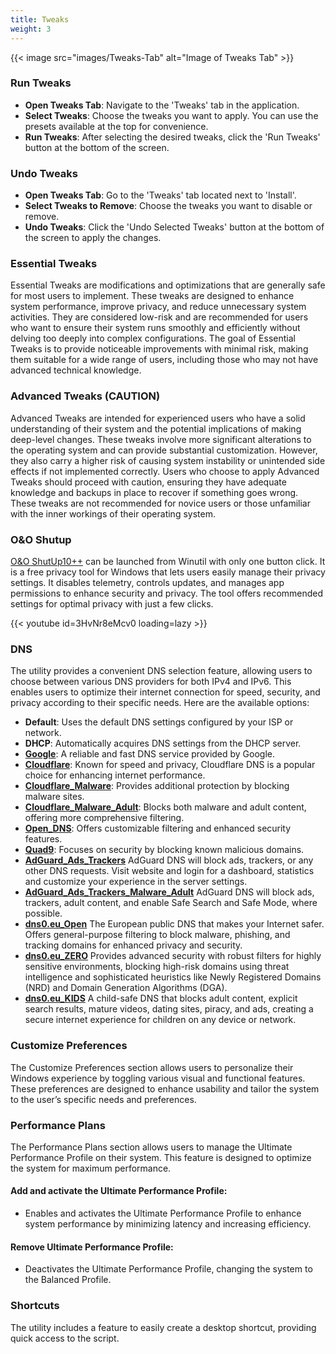 ```yaml
---
title: Tweaks
weight: 3
---
```


{{< image src="images/Tweaks-Tab" alt="Image of Tweaks Tab" >}}

### Run Tweaks
* **Open Tweaks Tab**: Navigate to the 'Tweaks' tab in the application.
* **Select Tweaks**: Choose the tweaks you want to apply. You can use the presets available at the top for convenience.
* **Run Tweaks**: After selecting the desired tweaks, click the 'Run Tweaks' button at the bottom of the screen.

### Undo Tweaks
* **Open Tweaks Tab**: Go to the 'Tweaks' tab located next to 'Install'.
* **Select Tweaks to Remove**: Choose the tweaks you want to disable or remove.
* **Undo Tweaks**: Click the 'Undo Selected Tweaks' button at the bottom of the screen to apply the changes.

### Essential Tweaks
Essential Tweaks are modifications and optimizations that are generally safe for most users to implement. These tweaks are designed to enhance system performance, improve privacy, and reduce unnecessary system activities. They are considered low-risk and are recommended for users who want to ensure their system runs smoothly and efficiently without delving too deeply into complex configurations. The goal of Essential Tweaks is to provide noticeable improvements with minimal risk, making them suitable for a wide range of users, including those who may not have advanced technical knowledge.

### Advanced Tweaks (CAUTION)
Advanced Tweaks are intended for experienced users who have a solid understanding of their system and the potential implications of making deep-level changes. These tweaks involve more significant alterations to the operating system and can provide substantial customization. However, they also carry a higher risk of causing system instability or unintended side effects if not implemented correctly. Users who choose to apply Advanced Tweaks should proceed with caution, ensuring they have adequate knowledge and backups in place to recover if something goes wrong. These tweaks are not recommended for novice users or those unfamiliar with the inner workings of their operating system.

### O&O Shutup


[O&O ShutUp10++](https://www.oo-software.com/en/shutup10) can be launched from Winutil with only one button click. It is a free privacy tool for Windows that lets users easily manage their privacy settings. It disables telemetry, controls updates, and manages app permissions to enhance security and privacy. The tool offers recommended settings for optimal privacy with just a few clicks.

{{< youtube id=3HvNr8eMcv0 loading=lazy >}}


### DNS

The utility provides a convenient DNS selection feature, allowing users to choose between various DNS providers for both IPv4 and IPv6. This enables users to optimize their internet connection for speed, security, and privacy according to their specific needs. Here are the available options:

* **Default**: Uses the default DNS settings configured by your ISP or network.
* **DHCP**: Automatically acquires DNS settings from the DHCP server.
* [**Google**](https://developers.google.com/speed/public-dns?hl=en): A reliable and fast DNS service provided by Google.
* [**Cloudflare**](https://developers.cloudflare.com/1.1.1.1/): Known for speed and privacy, Cloudflare DNS is a popular choice for enhancing internet performance.
* [**Cloudflare_Malware**](https://developers.cloudflare.com/1.1.1.1/setup/#:~:text=Use%20the%20following%20DNS%20resolvers%20to%20block%20malicious%20content%3A): Provides additional protection by blocking malware sites.
* [**Cloudflare_Malware_Adult**](https://developers.cloudflare.com/1.1.1.1/setup/#:~:text=Use%20the%20following%20DNS%20resolvers%20to%20block%20malware%20and%20adult%20content%3A): Blocks both malware and adult content, offering more comprehensive filtering.
* [**Open_DNS**](https://www.opendns.com/setupguide/#familyshield): Offers customizable filtering and enhanced security features.
* [**Quad9**](https://quad9.net/): Focuses on security by blocking known malicious domains.
* [**AdGuard_Ads_Trackers**](https://adguard-dns.io/en/welcome.html) AdGuard DNS will block ads, trackers, or any other DNS requests. Visit website and login for a dashboard, statistics and customize your experience in the server settings.
* [**AdGuard_Ads_Trackers_Malware_Adult**](https://adguard-dns.io/en/welcome.html) AdGuard DNS will block ads, trackers, adult content, and enable Safe Search and Safe Mode, where possible.
* [**dns0.eu_Open**](https://www.dns0.eu/) The European public DNS that makes your Internet safer. Offers general-purpose filtering to block malware, phishing, and tracking domains for enhanced privacy and security.
* [**dns0.eu_ZERO**](https://www.dns0.eu/zero) Provides advanced security with robust filters for highly sensitive environments, blocking high-risk domains using threat intelligence and sophisticated heuristics like Newly Registered Domains (NRD) and Domain Generation Algorithms (DGA).
* [**dns0.eu_KIDS**](https://www.dns0.eu/kids) A child-safe DNS that blocks adult content, explicit search results, mature videos, dating sites, piracy, and ads, creating a secure internet experience for children on any device or network.

### Customize Preferences

The Customize Preferences section allows users to personalize their Windows experience by toggling various visual and functional features. These preferences are designed to enhance usability and tailor the system to the user’s specific needs and preferences.

### Performance Plans

The Performance Plans section allows users to manage the Ultimate Performance Profile on their system. This feature is designed to optimize the system for maximum performance.

#### Add and activate the Ultimate Performance Profile:
* Enables and activates the Ultimate Performance Profile to enhance system performance by minimizing latency and increasing efficiency.
#### Remove Ultimate Performance Profile:
* Deactivates the Ultimate Performance Profile, changing the system to the Balanced Profile.

### Shortcuts

The utility includes a feature to easily create a desktop shortcut, providing quick access to the script.
